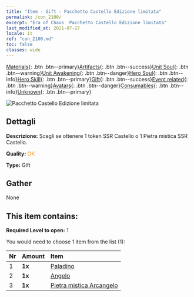 ```yaml
---
title: "Item - Gift - Pacchetto Castello Edizione limitata"
permalink: /con_2100/
excerpt: "Era of Chaos  Pacchetto Castello Edizione limitata"
last_modified_at: 2021-07-27
locale: it
ref: "con_2100.md"
toc: false
classes: wide
---
```

 [Materials](/ItemsIT/){: .btn .btn--primary}[Artifacts](/ItemsIT/Artifacts/){: .btn .btn--success}[Unit Soul](/ItemsIT/UnitSoul/){: .btn .btn--warning}[Unit Awakening](/ItemsIT/UnitAwakening/){: .btn .btn--danger}[Hero Soul](/ItemsIT/HeroSoul/){: .btn .btn--info}[Hero Skill](/ItemsIT/HeroSkill/){: .btn .btn--primary}[Gift](/ItemsIT/Gift/){: .btn .btn--success}[Event related](/ItemsIT/Events/){: .btn .btn--warning}[Avatars](/ItemsIT/Avatars/){: .btn .btn--danger}[Consumables](/ItemsIT/Consumables/){: .btn .btn--info}[Unknown](/ItemsIT/Unknown/){: .btn .btn--primary}

 ![Pacchetto Castello Edizione limitata](/images/t/i_994001.png)

## Dettagli
 **Descrizione:** Scegli se ottenere 1 token SSR Castello o 1 Pietra mistica SSR Castello.

 **Quality:** <span style="color: #FF8C00">OK</span>

 **Type:** Gift

## Gather

  None

## This item contains:

 **Required Level to open:** 1

 You would need to choose 1 item from the list (1):

  | Nr | Amount |     Item    |
  |:---|:-------|:------------|
  | 1 |  **1x** | [Paladino](/ItemsIT/unt_197/) |  | 
  | 2 |  **1x** | [Angelo](/ItemsIT/unt_196/) |  | 
  | 3 |  **1x** | [Pietra mistica Arcangelo](/ItemsIT/unt_288/) |  | 
